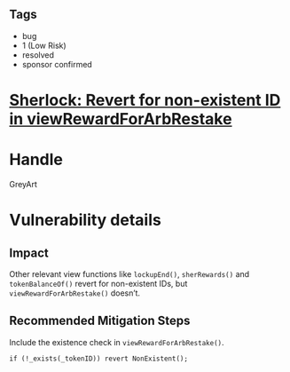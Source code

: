 ## Tags

- bug
- 1 (Low Risk)
- resolved
- sponsor confirmed

# [Sherlock: Revert for non-existent ID in viewRewardForArbRestake](https://github.com/code-423n4/2022-01-sherlock-findings/issues/225) 

# Handle

GreyArt


# Vulnerability details

## Impact

Other relevant view functions like `lockupEnd()`, `sherRewards()` and `tokenBalanceOf()` revert for non-existent IDs, but `viewRewardForArbRestake()` doesn’t.

## Recommended Mitigation Steps

Include the existence check in `viewRewardForArbRestake()`.

`if (!_exists(_tokenID)) revert NonExistent();`

